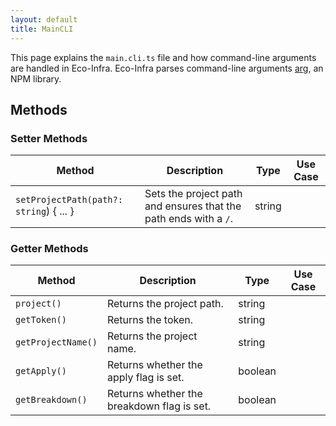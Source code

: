```yaml
---
layout: default
title: MainCLI
---
```


This page explains the `main.cli.ts` file and how command-line arguments are handled in Eco-Infra. Eco-Infra parses command-line arguments [arg]([https://www.npmjs.com/package/arg]), an NPM library.

## Methods

### Setter Methods

|Method |Description | Type | Use Case |
|---|----|----|----|
| `setProjectPath(path?: string`) { ... }| Sets the project path and ensures that the path ends with a `/`. | string| |

### Getter Methods

|Method |Description | Type | Use Case |
|---|----|----|----|
| `project()`| Returns the project path. | string| |
| `getToken()`| Returns the token. |string | | 
| `getProjectName()`| Returns the project name. | string| | 
| `getApply()`|Returns whether the apply flag is set. | boolean| | 
| `getBreakdown()`|Returns whether the breakdown flag is set. | boolean | |